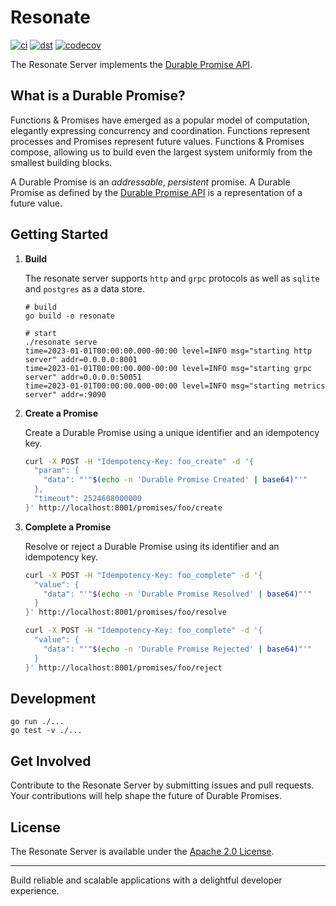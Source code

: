 # Resonate

[![ci](https://github.com/resonatehq/resonate/actions/workflows/ci.yaml/badge.svg)](https://github.com/resonatehq/resonate/actions/workflows/ci.yaml)
[![dst](https://github.com/resonatehq/resonate/actions/workflows/dst.yaml/badge.svg)](https://github.com/resonatehq/resonate/actions/workflows/dst.yaml)
[![codecov](https://codecov.io/gh/resonatehq/resonate/branch/main/graph/badge.svg)](https://codecov.io/gh/resonatehq/resonate)


The Resonate Server implements the [Durable Promise API](https://docs.google.com/document/d/1l-Of-0hOm6EYze_fXWlkpEpxVRlXfYm1MDKwE0jUTZA).

## What is a Durable Promise?

Functions & Promises have emerged as a popular model of computation, elegantly expressing concurrency and coordination. Functions represent processes and Promises represent future values. Functions & Promises compose, allowing us to build even the largest system uniformly from the smallest building blocks.

A Durable Promise is an *addressable*, *persistent* promise. A Durable Promise as defined by the [Durable Promise API](https://docs.google.com/document/d/1l-Of-0hOm6EYze_fXWlkpEpxVRlXfYm1MDKwE0jUTZA) is a representation of a future value.

## Getting Started

1. **Build**

   The resonate server supports `http` and `grpc` protocols as well as `sqlite` and `postgres` as a data store.

   ```
   # build
   go build -o resonate

   # start
   ./resonate serve
   time=2023-01-01T00:00:00.000-00:00 level=INFO msg="starting http server" addr=0.0.0.0:8001
   time=2023-01-01T00:00:00.000-00:00 level=INFO msg="starting grpc server" addr=0.0.0.0:50051
   time=2023-01-01T00:00:00.000-00:00 level=INFO msg="starting metrics server" addr=:9090
   ```
2. **Create a Promise**

   Create a Durable Promise using a unique identifier and an idempotency key.

   ```bash
   curl -X POST -H "Idempotency-Key: foo_create" -d '{
     "param": {
       "data": "'"$(echo -n 'Durable Promise Created' | base64)"'"
     },
     "timeout": 2524608000000
   }' http://localhost:8001/promises/foo/create
   ```

3. **Complete a Promise**

   Resolve or reject a Durable Promise using its identifier and an idempotency key.

   ```bash
   curl -X POST -H "Idempotency-Key: foo_complete" -d '{
     "value": {
       "data": "'"$(echo -n 'Durable Promise Resolved' | base64)"'"
     }
   }' http://localhost:8001/promises/foo/resolve
   ```

   ```bash
   curl -X POST -H "Idempotency-Key: foo_complete" -d '{
     "value": {
       "data": "'"$(echo -n 'Durable Promise Rejected' | base64)"'"
     }
   }' http://localhost:8001/promises/foo/reject
   ```

## Development

```
go run ./...
go test -v ./...
```

## Get Involved

Contribute to the Resonate Server by submitting issues and pull requests. Your contributions will help shape the future of Durable Promises.

## License

The Resonate Server is available under the [Apache 2.0 License](LICENSE).

---

Build reliable and scalable applications with a delightful developer experience.
